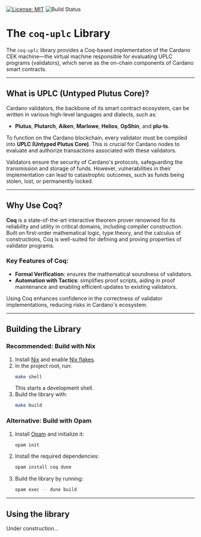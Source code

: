 
[![License: MIT](https://img.shields.io/badge/License-MIT-green.svg)](LICENSE)
![Build Status](https://github.com/Anastasia-Labs/coq-uplc/actions/workflows/ci.yaml/badge.svg?branch=main)

# The `coq-uplc` Library

The `coq-uplc` library provides a Coq-based implementation of the Cardano CEK machine—the virtual
machine responsible for evaluating UPLC programs (validators), which serve as the on-chain
components of Cardano smart contracts.

---

## What is UPLC (Untyped Plutus Core)?

Cardano validators, the backbone of its smart contract ecosystem, can be written in various
high-level languages and dialects, such as:

- **Plutus**, **Plutarch**, **Aiken**, **Marlowe**, **Helios**, **OpShin**, and **plu-ts**.

To function on the Cardano blockchain, every validator must be compiled into **UPLC (Untyped Plutus
Core)**. This is crucial for Cardano nodes to evaluate and authorize transactions associated with
these validators.

Validators ensure the security of Cardano's protocols, safeguarding the transmission and storage of
funds. However, vulnerabilities in their implementation can lead to catastrophic outcomes, such as
funds being stolen, lost, or permanently locked.

---

## Why Use Coq?

**Coq** is a state-of-the-art interactive theorem prover renowned for its reliability and utility in
critical domains, including compiler construction. Built on first-order mathematical logic, type
theory, and the calculus of constructions, Coq is well-suited for defining and proving properties of
validator programs.

### Key Features of Coq:

- **Formal Verification**: ensures the mathematical soundness of validators.
- **Automation with Tactics**: simplifies proof scripts, aiding in proof maintenance and enabling
  efficient updates to existing validators.

Using Coq enhances confidence in the correctness of validator implementations, reducing risks in
Cardano's ecosystem.

---

## Building the Library

### Recommended: Build with Nix

1. Install [Nix](https://nixos.org/download/) and enable
   [Nix flakes](https://nixos.wiki/wiki/flakes).
2. In the project root, run:
   ```bash
   make shell
   ```
   This starts a development shell.
3. Build the library with:
   ```bash
   make build
   ```

### Alternative: Build with Opam

1. Install [Opam](https://opam.ocaml.org/doc/Install.html) and initialize it:
   ```bash
   opam init
   ```
2. Install the required dependencies:
   ```bash
   opam install coq dune
   ```
3. Build the library by running:
   ```bash
   opam exec -- dune build
   ```

---

## Using the library

Under construction...
